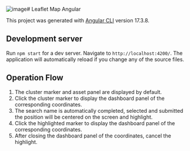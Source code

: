 ![image](https://github.com/DapengIO/leaflet-map-angular/assets/138544133/236d8dcb-8fc6-4335-85e5-763ace45726c)# Leaflet Map Angular

This project was generated with [Angular CLI](https://github.com/angular/angular-cli) version 17.3.8.

## Development server

Run `npm start` for a dev server. Navigate to `http://localhost:4200/`. The application will automatically reload if you change any of the source files.

## Operation Flow
1. The cluster marker and asset panel are displayed by default.
2. Click the cluster marker to display the dashboard panel of the corresponding coordinates.
3. The search name is automatically completed, selected and submitted the position will be centered on the screen and highlight.
4. Click the highlighted marker to display the dashboard panel of the corresponding coordinates.
5. After closing the dashboard panel of the coordinates, cancel the highlight.

